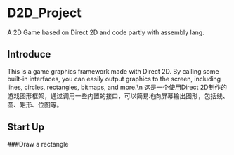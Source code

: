 # D2D_Project
A 2D Game based on Direct 2D and code partly with assembly lang.
## Introduce
This is a game graphics framework made with Direct 2D. By calling some built-in interfaces, you can easily output graphics to the screen, including lines, circles, rectangles, bitmaps, and more.\n
这是一个使用Direct 2D制作的游戏图形框架，通过调用一些内置的接口，可以简易地向屏幕输出图形，包括线、圆、矩形、位图等。

## Start Up
###Draw a rectangle
